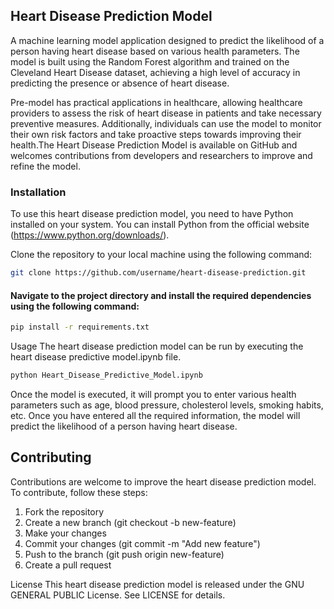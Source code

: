 ## Heart Disease Prediction Model
A machine learning model application designed to predict the likelihood of a person having heart disease based on various health parameters. The model is built using the Random Forest algorithm and trained on the Cleveland Heart Disease dataset, achieving a high level of accuracy in predicting the presence or absence of heart disease.

Pre-model has practical applications in healthcare, allowing healthcare providers to assess the risk of heart disease in patients and take necessary preventive measures. Additionally, individuals can use the model to monitor their own risk factors and take proactive steps towards improving their health.The Heart Disease Prediction Model is available on GitHub and welcomes contributions from developers and researchers to improve and refine the model.

### Installation
To use this heart disease prediction model, you need to have Python installed on your system. You can install Python from the official website (https://www.python.org/downloads/).

Clone the repository to your local machine using the following command:

```bash
git clone https://github.com/username/heart-disease-prediction.git
```
#### Navigate to the project directory and install the required dependencies using the following command:

```bash
pip install -r requirements.txt
```
Usage
The heart disease prediction model can be run by executing the heart disease predictive model.ipynb file.

```bash
python Heart_Disease_Predictive_Model.ipynb
```
Once the model is executed, it will prompt you to enter various health parameters such as age, blood pressure, cholesterol levels, smoking habits, etc. Once you have entered all the required information, the model will predict the likelihood of a person having heart disease.

## Contributing
Contributions are welcome to improve the heart disease prediction model.
 To contribute, follow these steps:
  1. Fork the repository
  2. Create a new branch (git checkout -b new-feature)
  3. Make your changes
  4. Commit your changes (git commit -m "Add new feature")
  5. Push to the branch (git push origin new-feature)
  6. Create a pull request
  
License
This heart disease prediction model is released under the GNU GENERAL PUBLIC License. See LICENSE for details.
